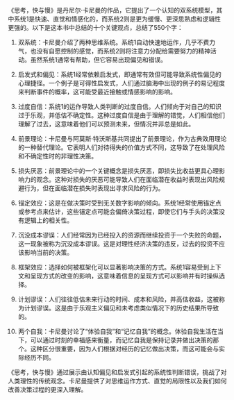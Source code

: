 《思考，快与慢》是丹尼尔·卡尼曼的作品，它提出了一个认知的双系统模型，其中系统1是快速、直觉和情感化的，而系统2则是更为缓慢、更深思熟虑和逻辑性更强的。以下是这本书中总结的十个关键观点，总结了550个字：

1. 双系统：卡尼曼介绍了两种思维系统。系统1自动快速地运作，几乎不费力气，也没有自愿控制的感觉，而系统2则将注意力分配给需要努力的精神活动。虽然系统1通常有帮助，但它容易出现偏见和错误。

2. 启发式和偏见：系统1经常依赖启发式，即通常有效但可能导致系统性偏见的心理捷径。一个例子是可得性启发式，人们通过脑海中出现的例子的易记程度来判断事件的概率，这可能受最近接触或情感影响的影响。

3. 过度自信：系统1的运作导致人类判断的过度自信。人们倾向于对自己的知识过于乐观，并低估不确定性。这种过度自信是由于理解的错觉，人们相信他们理解了过去，这意味着他们可以预测未来，但情况并非总是如此。

4. 前景理论：卡尼曼与阿莫斯·特沃斯基共同提出了前景理论，作为古典效用理论的一种替代理论。它表明人们对待得失的价值方式不同，这导致了在处理风险和不确定性时的非理性决策。

5. 损失厌恶：前景理论中的一个关键概念是损失厌恶，即损失比收益更具心理影响力的观念。这种对损失的厌恶可能导致人们在面临潜在收益时表现出风险规避行为，但在面临潜在损失时表现出寻求风险的行为。

6. 锚定效应：这是在做决策时受到无关数字影响的倾向。系统1经常使用锚定点或参考点来估计，这些锚定点可能会偏倚决策过程，即使它们与手头的决策没有逻辑上的相关性。

7. 沉没成本谬误：人们经常因为已经投入的资源而继续投资于一个失败的命题，这一现象被称为沉没成本谬误。这是对理性经济决策的违反，过去的投资不应该影响当前的决策。

8. 框架效应：选择如何被框架化可以显著影响决策的方式。系统1容易受到上下文和呈现方式的改变的影响，这意味着信息的呈现方式可以影响并有时操纵选择。

9. 计划谬误：人们往往低估未来行动的时间、成本和风险，并高估收益，这被称为计划谬误。这是由于乐观主义偏见和未考虑类似情况下的历史结果所导致的。

10. 两个自我：卡尼曼讨论了“体验自我”和“记忆自我”的概念。体验自我生活在当下，可以通过时刻的幸福感来衡量，而记忆自我是保持记录并做出决策的那个。这种区分很重要，因为人们根据对经历的记忆做出决策，而这可能会与实际经历不同。

《思考，快与慢》通过展示由认知偏见和启发式引起的系统性判断错误，挑战了对人类理性的传统观念。卡尼曼提供了对思维运作方式、直觉的局限性以及我们如何改善决策过程的更深入理解。